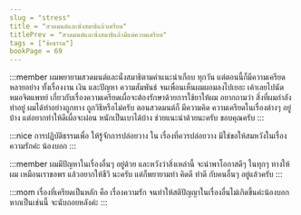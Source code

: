 ```yaml
---
slug = "stress"
title = "สวดมนต์และนั่งสมาธิแล้วเครียด"
titlePrev = "สวดมนต์และนั่งสมาธิแล้วมีแต่ความเครียด"
tags = ["ข้อธรรม"]
bookPage = 69
---
```


:::member
ผมพยายามสวดมนต์และนั่งสมาธิตามคำแนะนำเกือบ
ทุกวัน แต่ตอนนี้ก็มีความเครียดหลายอย่าง ทั้งเรื่องงาน เงิน และปัญหา
ความสัมพันธ์ จนเพื่อนเห็นผมผอมลงไปเยอะ เค้าเลยไปนัดหมอจิตแพทย์
เกี่ยวกับเรื่องความเครียดเผื่อจะต้องรักษาด้วยการใช้ยาให้ผม อยากถามว่า
สิ่งที่ผมกำลังทำอยู่ ผมได้ทำอย่างถูกทาง ถูกวิธีหรือไม่ครับ ตอนสวดมนต์ก็
มีความคิด ความเครียดในเรื่องต่างๆ อยู่บ้าง แต่อยากทำให้ดีเผื่อจะผ่อน
หนักเป็นเบาได้บ้าง ช่วยแนะนำด้วยนะครับ ขอบคุณครับ
:::

:::nice
การปฏิบัติธรรมเพื่อ ให้รู้จักการปล่อยวาง ใน
เรื่องที่ควรปล่อยวาง มิใช่ขอให้สมหวังในเรื่องความรักค่ะ น้องบอก
:::

:::member
ผมมีปัญหาในเรื่องอื่นๆ อยู่ด้วย และหวังว่าสิ่งเหล่านี้
จะนำพาโอกาสดีๆ ในทุกๆ ทางให้ผม เหมือนเราขอพร แล้วอยากให้ชีวิ
นะครับ แต่ก็พยายามทำ คิดดี ทำดี กับคนอื่นๆ อยู่แล้วครับ
:::

:::mom
เรื่องที่เครียดเป็นหลัก คือ เรื่องความรัก จนทำให้สติปัญญาในเรื่องอื่นไม่เกิดขึ้นค่ะน้องบอก หากเป็นเช่นนี้ จะนับถอยหลังค่ะ
:::
